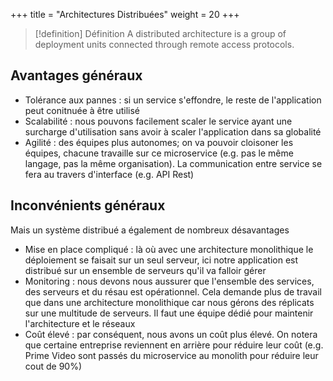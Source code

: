 +++
title = "Architectures Distribuées"
weight = 20
+++

> [!definition] Définition
>  A distributed architecture is a group of deployment units connected through remote access protocols.

## Avantages généraux

- Tolérance aux pannes : si un service s'effondre, le reste de l'application peut conitnuée à être utilisé
- Scalabilité : nous pouvons facilement scaler le service ayant une surcharge d'utilisation sans avoir à scaler l'application dans sa globalité
- Agilité : des équipes plus autonomes; on va pouvoir cloisoner les équipes, chacune travaille sur ce microservice (e.g. pas le même langage, pas la même organisation). La communication entre service se fera au travers d'interface (e.g. API Rest)

## Inconvénients généraux

Mais un système distribué a également de nombreux désavantages

- Mise en place compliqué : là où avec une architecture monolithique le déploiement se faisait sur un seul serveur, ici notre application est distribué sur un ensemble de serveurs qu'il va falloir gérer
- Monitoring : nous devons nous aussurer que l'ensemble des services, des serveurs et du résau est opérationnel. Cela demande plus de travail que dans une architecture monolithique car nous gérons des réplicats sur une multitude de serveurs. Il faut une équipe dédié pour maintenir l'architecture et le réseaux
- Coût élevé : par conséquent, nous avons un coût plus élevé. On notera que certaine entreprise reviennent en arrière pour réduire leur coût (e.g. Prime Video sont passés du microservice au monolith pour réduire leur cout de 90%)
